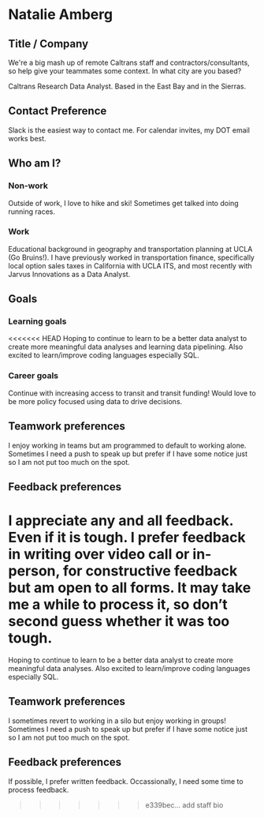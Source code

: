 # Natalie Amberg

## Title / Company 
We're a big mash up of remote Caltrans staff and contractors/consultants, so help give your teammates some context. In what city are you based?

Caltrans Research Data Analyst. Based in the East Bay and in the Sierras.  

## Contact Preference
Slack is the easiest way to contact me. For calendar invites, my DOT email works best. 

## Who am I?

### Non-work
Outside of work, I love to hike and ski! Sometimes get talked into doing running races.  

### Work
Educational background in geography and transportation planning at UCLA (Go Bruins!). I have previously worked in transportation finance, specifically local option sales taxes in California with UCLA ITS, and most recently with Jarvus Innovations as a Data Analyst. 

## Goals
### Learning goals
<<<<<<< HEAD
Hoping to continue to learn to be a better data analyst to create more meaningful data analyses and learning data pipelining. Also excited to learn/improve coding languages especially SQL.

### Career goals
Continue with increasing access to transit and transit funding! Would love to be more policy focused using data to drive decisions. 

## Teamwork preferences
I enjoy working in teams but am programmed to default to working alone. Sometimes I need a push to speak up but prefer if I have some notice just so I am not put too much on the spot. 

## Feedback preferences
I appreciate any and all feedback. Even if it is tough. I prefer feedback in writing over video call or in-person, for constructive feedback but am open to all forms. It may take me a while to process it, so don’t second guess whether it was too tough. 
=======
Hoping to continue to learn to be a better data analyst to create more meaningful data analyses. Also excited to learn/improve coding languages especially SQL. 

## Teamwork preferences
I sometimes revert to working in a silo but enjoy working in groups! Sometimes I need a push to speak up but prefer if I have some notice just so I am not put too much on the spot. 

## Feedback preferences
If possible, I prefer written feedback. Occassionally, I need some time to process feedback. 
>>>>>>> e339bec... add staff bio
